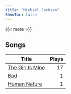 ```yaml
---
title: "Michael Jackson"
ShowToc: false
---
```


{{< more >}}

## Songs
Title | Plays 
----- | -----: 
[The Girl Is Mine](/songs/the-girl-is-mine) | 17
[Bad](/songs/bad) | 1
[Human Nature](/songs/human-nature) | 1


